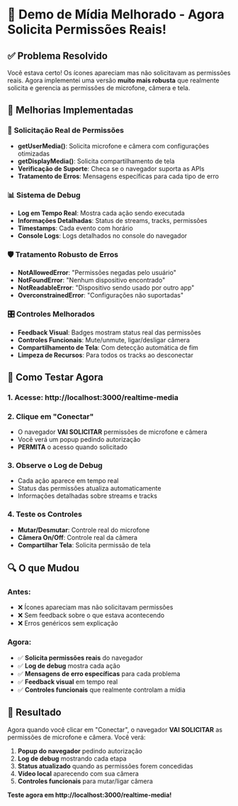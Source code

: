 # 🎉 Demo de Mídia Melhorado - Agora Solicita Permissões Reais!

## ✅ **Problema Resolvido**

Você estava certo! Os ícones apareciam mas não solicitavam as permissões reais. Agora implementei uma versão **muito mais robusta** que realmente solicita e gerencia as permissões de microfone, câmera e tela.

## 🚀 **Melhorias Implementadas**

### 🔧 **Solicitação Real de Permissões**
- **getUserMedia()**: Solicita microfone e câmera com configurações otimizadas
- **getDisplayMedia()**: Solicita compartilhamento de tela
- **Verificação de Suporte**: Checa se o navegador suporta as APIs
- **Tratamento de Erros**: Mensagens específicas para cada tipo de erro

### 📊 **Sistema de Debug**
- **Log em Tempo Real**: Mostra cada ação sendo executada
- **Informações Detalhadas**: Status de streams, tracks, permissões
- **Timestamps**: Cada evento com horário
- **Console Logs**: Logs detalhados no console do navegador

### 🛡️ **Tratamento Robusto de Erros**
- **NotAllowedError**: "Permissões negadas pelo usuário"
- **NotFoundError**: "Nenhum dispositivo encontrado"
- **NotReadableError**: "Dispositivo sendo usado por outro app"
- **OverconstrainedError**: "Configurações não suportadas"

### 🎛️ **Controles Melhorados**
- **Feedback Visual**: Badges mostram status real das permissões
- **Controles Funcionais**: Mute/unmute, ligar/desligar câmera
- **Compartilhamento de Tela**: Com detecção automática de fim
- **Limpeza de Recursos**: Para todos os tracks ao desconectar

## 🎯 **Como Testar Agora**

### 1. **Acesse**: http://localhost:3000/realtime-media

### 2. **Clique em "Conectar"**
- O navegador **VAI SOLICITAR** permissões de microfone e câmera
- Você verá um popup pedindo autorização
- **PERMITA** o acesso quando solicitado

### 3. **Observe o Log de Debug**
- Cada ação aparece em tempo real
- Status das permissões atualiza automaticamente
- Informações detalhadas sobre streams e tracks

### 4. **Teste os Controles**
- **Mutar/Desmutar**: Controle real do microfone
- **Câmera On/Off**: Controle real da câmera
- **Compartilhar Tela**: Solicita permissão de tela

## 🔍 **O que Mudou**

### Antes:
- ❌ Ícones apareciam mas não solicitavam permissões
- ❌ Sem feedback sobre o que estava acontecendo
- ❌ Erros genéricos sem explicação

### Agora:
- ✅ **Solicita permissões reais** do navegador
- ✅ **Log de debug** mostra cada ação
- ✅ **Mensagens de erro específicas** para cada problema
- ✅ **Feedback visual** em tempo real
- ✅ **Controles funcionais** que realmente controlam a mídia

## 🎉 **Resultado**

Agora quando você clicar em "Conectar", o navegador **VAI SOLICITAR** as permissões de microfone e câmera. Você verá:

1. **Popup do navegador** pedindo autorização
2. **Log de debug** mostrando cada etapa
3. **Status atualizado** quando as permissões forem concedidas
4. **Vídeo local** aparecendo com sua câmera
5. **Controles funcionais** para mutar/ligar câmera

**Teste agora em http://localhost:3000/realtime-media!**
